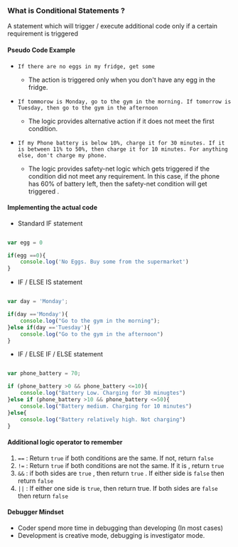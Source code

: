 ### What is Conditional Statements ?
A statement which will trigger / execute additional code only if a certain requirement is triggered 

#### Pseudo Code Example
-  `If there are no eggs in my fridge, get some`
	- The action is triggered only when you don't have any egg in the fridge. 

- `If tommorow is Monday, go to the gym in the morning. If tomorrow is Tuesday, then go to the gym in the afternoon`
	- The logic provides alternative action if it does not meet the first condition.

- `If my Phone battery is below 10%, charge it for 30 minutes. If it is between 11% to 50%, then charge it for 10 minutes. For anything else, don't charge my phone.`
	- The logic provides safety-net logic which gets triggered if the condition did not meet any requirement.  In this case, if the phone has 60% of battery left, then the safety-net condition will get triggered . 

#### Implementing the actual code

- Standard IF statement
```js

var egg = 0

if(egg ==0){
	console.log('No Eggs. Buy some from the supermarket')
}

```

- IF / ELSE IS statement
```js

var day = 'Monday';

if(day =='Monday'){
	console.log("Go to the gym in the morning");
}else if(day =='Tuesday'){
	console.log("Go to the gym in the afternoon")
}

```

- IF / ELSE IF / ELSE statement 
```js

var phone_battery = 70;

if (phone_battery >0 && phone_battery <=10){
	console.log("Battery Low. Charging for 30 minugtes")
}else if (phone_battery >10 && phone_battery <=50){
	console.log("Battery medium. Charging for 10 minutes")
}else{
	console.log("Battery relatively high. Not charging")
}

```

#### Additional logic operator to remember 

1. `==`  : Return `true` if both conditions are the same. If not, return `false`
2. `!=` : Return `true` if both conditions are not the same. If it is , return `true`
3. `&&` : if both sides are `true` , then return `true` . If either side is `false` then return `false`
4. `||` : If either one side is `true`, then return true. If both sides are `false` then return `false`

#### Debugger Mindset
- Coder spend more time in debugging than developing (In most cases)
- Development is creative mode, debugging is investigator mode. 

